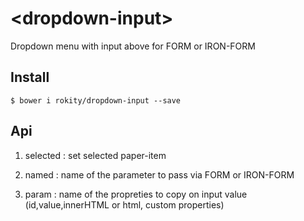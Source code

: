 # \<dropdown-input\>

Dropdown menu with input above for FORM or IRON-FORM

## Install 


```
$ bower i rokity/dropdown-input --save
```
## Api

1. selected : set selected paper-item

2. named : name of the parameter to pass via FORM or IRON-FORM

3. param : name of the propreties to copy on input value (id,value,innerHTML or html, custom properties)


